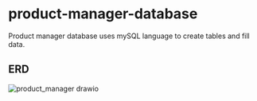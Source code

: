 # product-manager-database
Product manager database uses mySQL language to create tables and fill data.


## ERD



![product_manager drawio](https://github.com/dangngocquan/product-manager-database/assets/95365566/b50ca7e3-2377-403d-8fa2-f3a33ccf244e)
